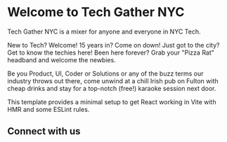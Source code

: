 # Welcome to Tech Gather NYC
Tech Gather NYC is a mixer for anyone and everyone in NYC Tech.

New to Tech? Welcome!
15 years in? Come on down!
Just got to the city? Get to know the techies here!
Been here forever? Grab your "Pizza Rat" headband and welcome the newbies.

Be you Product, UI, Coder or Solutions or any of the buzz terms our industry throws out there, come unwind at a chill Irish pub on Fulton with cheap drinks and stay for a top-notch (free!) karaoke session next door.

This template provides a minimal setup to get React working in Vite with HMR and some ESLint rules.


## Connect with us


